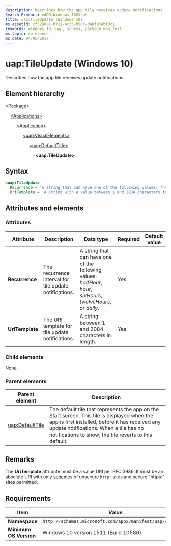 ```yaml
---
description: Describes how the app tile receives update notifications (in Package/Applications).
Search.Product: eADQiWindows 10XVcnh
title: uap:TileUpdate (Windows 10)
ms.assetid: cf529081-b711-4c35-b50c-da0f95ebf3c1
keywords: windows 10, uwp, schema, package manifest
ms.topic: reference
ms.date: 04/05/2017
---
```


# uap:TileUpdate (Windows 10)

Describes how the app tile receives update notifications.

## Element hierarchy

[\<Package\>](element-package.md)

&nbsp;&nbsp;&nbsp;&nbsp;[\<Applications\>](element-applications.md)

&nbsp;&nbsp;&nbsp;&nbsp; &nbsp;&nbsp;&nbsp;&nbsp;[\<Application\>](element-application.md)

&nbsp;&nbsp;&nbsp;&nbsp; &nbsp;&nbsp;&nbsp;&nbsp; &nbsp;&nbsp;&nbsp;&nbsp;[\<uap:VisualElements\>](element-uap-visualelements.md)

&nbsp;&nbsp;&nbsp;&nbsp; &nbsp;&nbsp;&nbsp;&nbsp; &nbsp;&nbsp;&nbsp;&nbsp; &nbsp;&nbsp;&nbsp;&nbsp;[\<uap:DefaultTitle\>](element-uap-defaulttile.md)

&nbsp;&nbsp;&nbsp;&nbsp; &nbsp;&nbsp;&nbsp;&nbsp; &nbsp;&nbsp;&nbsp;&nbsp; &nbsp;&nbsp;&nbsp;&nbsp; &nbsp;&nbsp;&nbsp;&nbsp;**\<uap:TileUpdate\>**

## Syntax

```xml
<uap:TileUpdate
  Recurrence = 'A string that can have one of the following values: "halfHour", "hour", "sixHours", "twelveHours", or "daily".'
  UriTemplate = 'A string with a value between 1 and 2084 characters in length.' />
```

## Attributes and elements

### Attributes

| Attribute | Description | Data type | Required | Default value |
|-|-|-|-|-|
| **Recurrence** | The recurrence interval for tile update notifications. | A string that can have one of the following values: *halfHour*, *hour*, *sixHours*, *twelveHours*, or *daily*. | Yes |  |
| **UriTemplate** | The URI template for tile update notifications. | A string between 1 and 2084 characters in length. | Yes |  |

### Child elements

None.

### Parent elements

| Parent element | Description |
|-|-|
| [uap:DefaultTile](element-uap-defaulttile.md) | The default tile that represents the app on the Start screen. This tile is displayed when the app is first installed, before it has received any update notifications. When a tile has no notifications to show, the tile reverts to this default. |

## Remarks

The **UriTemplate** attribute must be a value URI per RFC 3986. It must be an absolute URI with only [schemes](/windows/uwp/launch-resume/launch-maps-app) of unsecure `http:` sites and secure "https:" sites permitted.

## Requirements

| Item | Value |
|--|--|
| **Namespace** | `http://schemas.microsoft.com/appx/manifest/uap/windows10` |
| **Minimum OS Version** | Windows 10 version 1511 (Build 10586) |

